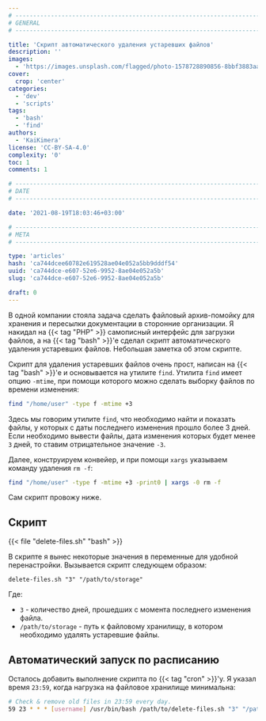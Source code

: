 ```yaml
---
# -------------------------------------------------------------------------------------------------------------------- #
# GENERAL
# -------------------------------------------------------------------------------------------------------------------- #

title: 'Скрипт автоматического удаления устаревших файлов'
description: ''
images:
  - 'https://images.unsplash.com/flagged/photo-1578728890856-8bbf3883aa6d'
cover:
  crop: 'center'
categories:
  - 'dev'
  - 'scripts'
tags:
  - 'bash'
  - 'find'
authors:
  - 'KaiKimera'
license: 'CC-BY-SA-4.0'
complexity: '0'
toc: 1
comments: 1

# -------------------------------------------------------------------------------------------------------------------- #
# DATE
# -------------------------------------------------------------------------------------------------------------------- #

date: '2021-08-19T18:03:46+03:00'

# -------------------------------------------------------------------------------------------------------------------- #
# META
# -------------------------------------------------------------------------------------------------------------------- #

type: 'articles'
hash: 'ca744dcee60782e619528ae04e052a5bb9dddf54'
uuid: 'ca744dce-e607-52e6-9952-8ae04e052a5b'
slug: 'ca744dce-e607-52e6-9952-8ae04e052a5b'

draft: 0
---
```


В одной компании стояла задача сделать файловый архив-помойку для хранения и пересылки документации в сторонние организации. Я накидал на {{< tag "PHP" >}} самописный интерфейс для загрузки файлов, а на {{< tag "bash" >}}'е сделал скрипт автоматического удаления устаревших файлов. Небольшая заметка об этом скрипте.

<!--more-->

Скрипт для удаления устаревших файлов очень прост, написан на {{< tag "bash" >}}'е и основывается на утилите `find`. Утилита `find` имеет опцию `-mtime`, при помощи которого можно сделать выборку файлов по времени изменения:

```bash
find "/home/user" -type f -mtime +3
```

Здесь мы говорим утилите `find`, что необходимо найти и показать файлы, у которых с даты последнего изменения прошло более 3 дней. Если необходимо вывести файлы, дата изменения которых будет менее `3` дней, то ставим отрицательное значение `-3`.

Далее, конструируем конвейер, и при помощи `xargs` указываем команду удаления `rm -f`:

```bash
find "/home/user" -type f -mtime +3 -print0 | xargs -0 rm -f
```

Сам скрипт провожу ниже.

## Скрипт

{{< file "delete-files.sh" "bash" >}}

В скрипте я вынес некоторые значения в переменные для удобной перенастройки. Вызывается скрипт следующем образом:

```terminal
delete-files.sh "3" "/path/to/storage"
```

Где:
- `3` - количество дней, прошедших с момента последнего изменения файла.
- `/path/to/storage` - путь к файловому хранилищу, в котором необходимо удалять устаревшие файлы.

## Автоматический запуск по расписанию

Осталось добавить выполнение скрипта по {{< tag "cron" >}}'у. Я указал время `23:59`, когда нагрузка на файловое хранилище минимальна:

```bash
# Check & remove old files in 23:59 every day.
59 23 * * * [username] /usr/bin/bash /path/to/delete-files.sh "3" "/path/to/storage" > /dev/null 2>&1
```
